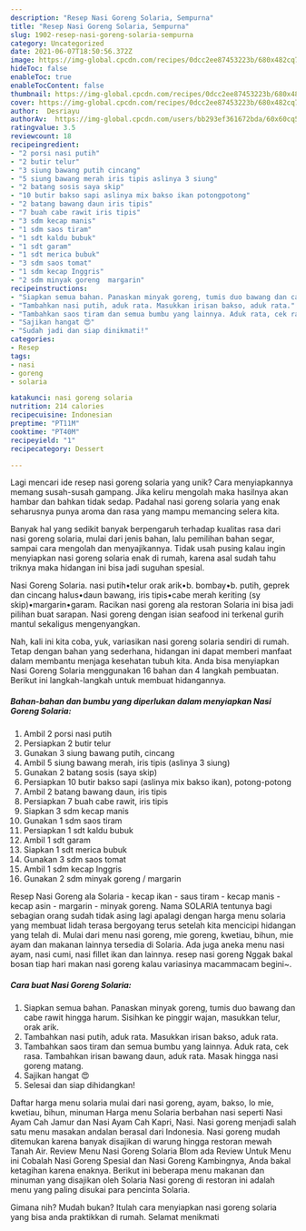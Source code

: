 ```yaml
---
description: "Resep Nasi Goreng Solaria, Sempurna"
title: "Resep Nasi Goreng Solaria, Sempurna"
slug: 1902-resep-nasi-goreng-solaria-sempurna
category: Uncategorized
date: 2021-06-07T18:50:56.372Z
image: https://img-global.cpcdn.com/recipes/0dcc2ee87453223b/680x482cq70/nasi-goreng-solaria-foto-resep-utama.jpg
hideToc: false
enableToc: true
enableTocContent: false
thumbnail: https://img-global.cpcdn.com/recipes/0dcc2ee87453223b/680x482cq70/nasi-goreng-solaria-foto-resep-utama.jpg
cover: https://img-global.cpcdn.com/recipes/0dcc2ee87453223b/680x482cq70/nasi-goreng-solaria-foto-resep-utama.jpg
author:  Desriayu
authorAv:  https://img-global.cpcdn.com/users/bb293ef361672bda/60x60cq50/avatar.jpg
ratingvalue: 3.5
reviewcount: 18
recipeingredient:
- "2 porsi nasi putih"
- "2 butir telur"
- "3 siung bawang putih cincang"
- "5 siung bawang merah iris tipis aslinya 3 siung"
- "2 batang sosis saya skip"
- "10 butir bakso sapi aslinya mix bakso ikan potongpotong"
- "2 batang bawang daun iris tipis"
- "7 buah cabe rawit iris tipis"
- "3 sdm kecap manis"
- "1 sdm saos tiram"
- "1 sdt kaldu bubuk"
- "1 sdt garam"
- "1 sdt merica bubuk"
- "3 sdm saos tomat"
- "1 sdm kecap Inggris"
- "2 sdm minyak goreng  margarin"
recipeinstructions:
- "Siapkan semua bahan. Panaskan minyak goreng, tumis duo bawang dan cabe rawit hingga harum. Sisihkan ke pinggir wajan, masukkan telur, orak arik."
- "Tambahkan nasi putih, aduk rata. Masukkan irisan bakso, aduk rata."
- "Tambahkan saos tiram dan semua bumbu yang lainnya. Aduk rata, cek rasa. Tambahkan irisan bawang daun, aduk rata. Masak hingga nasi goreng matang."
- "Sajikan hangat 😍"
- "Sudah jadi dan siap dinikmati!"
categories:
- Resep
tags:
- nasi
- goreng
- solaria

katakunci: nasi goreng solaria 
nutrition: 214 calories
recipecuisine: Indonesian
preptime: "PT11M"
cooktime: "PT40M"
recipeyield: "1"
recipecategory: Dessert

---
```



Lagi mencari ide resep nasi goreng solaria yang unik? Cara menyiapkannya memang susah-susah gampang. Jika keliru mengolah maka hasilnya akan hambar dan bahkan tidak sedap. Padahal nasi goreng solaria yang enak seharusnya punya aroma dan rasa yang mampu memancing selera kita.


Banyak hal yang sedikit banyak berpengaruh terhadap kualitas rasa dari nasi goreng solaria, mulai dari jenis bahan, lalu pemilihan bahan segar, sampai cara mengolah dan menyajikannya. Tidak usah pusing kalau ingin menyiapkan nasi goreng solaria enak di rumah, karena asal sudah tahu triknya maka hidangan ini bisa jadi suguhan spesial.

Nasi Goreng Solaria. nasi putih•telur orak arik•b. bombay•b. putih, geprek dan cincang halus•daun bawang, iris tipis•cabe merah keriting (sy skip)•margarin•garam. Racikan nasi goreng ala restoran Solaria ini bisa jadi pilihan buat sarapan. Nasi goreng dengan isian seafood ini terkenal gurih mantul sekaligus mengenyangkan.


Nah, kali ini kita coba, yuk, variasikan nasi goreng solaria sendiri di rumah. Tetap dengan bahan yang sederhana, hidangan ini dapat memberi manfaat dalam membantu menjaga kesehatan tubuh kita. Anda bisa menyiapkan Nasi Goreng Solaria menggunakan 16 bahan dan 4 langkah pembuatan. Berikut ini langkah-langkah untuk membuat hidangannya.

<!--inarticleads1-->

##### Bahan-bahan dan bumbu yang diperlukan dalam menyiapkan Nasi Goreng Solaria:

1. Ambil 2 porsi nasi putih
1. Persiapkan 2 butir telur
1. Gunakan 3 siung bawang putih, cincang
1. Ambil 5 siung bawang merah, iris tipis (aslinya 3 siung)
1. Gunakan 2 batang sosis (saya skip)
1. Persiapkan 10 butir bakso sapi (aslinya mix bakso ikan), potong-potong
1. Ambil 2 batang bawang daun, iris tipis
1. Persiapkan 7 buah cabe rawit, iris tipis
1. Siapkan 3 sdm kecap manis
1. Gunakan 1 sdm saos tiram
1. Persiapkan 1 sdt kaldu bubuk
1. Ambil 1 sdt garam
1. Siapkan 1 sdt merica bubuk
1. Gunakan 3 sdm saos tomat
1. Ambil 1 sdm kecap Inggris
1. Gunakan 2 sdm minyak goreng / margarin


Resep Nasi Goreng ala Solaria - kecap ikan - saus tiram - kecap manis - kecap asin - margarin - minyak goreng. Nama SOLARIA tentunya bagi sebagian orang sudah tidak asing lagi apalagi dengan harga menu solaria yang membuat lidah terasa bergoyang terus setelah kita mencicipi hidangan yang telah di. Mulai dari menu nasi goreng, mie goreng, kwetiau, bihun, mie ayam dan makanan lainnya tersedia di Solaria. Ada juga aneka menu nasi ayam, nasi cumi, nasi fillet ikan dan lainnya. resep nasi goreng Nggak bakal bosan tiap hari makan nasi goreng kalau variasinya macammacam begini~. 

<!--inarticleads2-->

##### Cara buat Nasi Goreng Solaria:

1. Siapkan semua bahan. Panaskan minyak goreng, tumis duo bawang dan cabe rawit hingga harum. Sisihkan ke pinggir wajan, masukkan telur, orak arik.
1. Tambahkan nasi putih, aduk rata. Masukkan irisan bakso, aduk rata.
1. Tambahkan saos tiram dan semua bumbu yang lainnya. Aduk rata, cek rasa. Tambahkan irisan bawang daun, aduk rata. Masak hingga nasi goreng matang.
1. Sajikan hangat 😍
1. Selesai dan siap dihidangkan!

Daftar harga menu solaria mulai dari nasi goreng, ayam, bakso, lo mie, kwetiau, bihun, minuman Harga menu Solaria berbahan nasi seperti Nasi Ayam Cah Jamur dan Nasi Ayam Cah Kapri, Nasi. Nasi goreng menjadi salah satu menu masakan andalan berasal dari Indonesia. Nasi goreng mudah ditemukan karena banyak disajikan di warung hingga restoran mewah Tanah Air. Review Menu Nasi Goreng Solaria Blom ada Review Untuk Menu ini Cobalah Nasi Goreng Spesial dan Nasi Goreng Kambingnya, Anda bakal ketagihan karena enaknya. Berikut ini beberapa menu makanan dan minuman yang disajikan oleh Solaria Nasi goreng di restoran ini adalah menu yang paling disukai para pencinta Solaria. 

Gimana nih? Mudah bukan? Itulah cara menyiapkan nasi goreng solaria yang bisa anda praktikkan di rumah. Selamat menikmati

